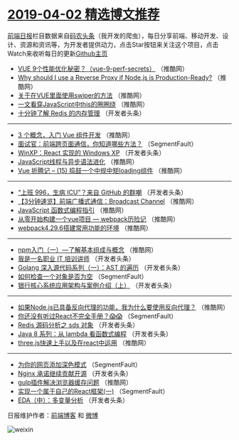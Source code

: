 # [2019-04-02 精选博文推荐](https://toutiao.qdkfweb.cn/date/2019/04/02)

[前端日报](https://qdkfweb.cn/c/news)栏目数据来自[码农头条](https://toutiao.qdkfweb.cn/)（我开发的爬虫），每日分享前端、移动开发、设计、资源和资讯等，为开发者提供动力，点击Star按钮来关注这个项目，点击Watch来收听每日的更新[Github主页](https://github.com/kujian/frontendDaily)
* [VUE 9个性能优化秘密？（vue-9-perf-secrets）](https://toutiao.qdkfweb.cn/105886.html) （推酷网）
* [Why should I use a Reverse Proxy if Node.js is Production-Ready?](https://toutiao.qdkfweb.cn/105890.html) （推酷网）
* [关于在VUE里面使用swiper的方法](https://toutiao.qdkfweb.cn/105884.html) （推酷网）
* [一文看穿JavaScript中this的圈圈绕](https://toutiao.qdkfweb.cn/105873.html) （推酷网）
* [十分钟了解 Redis 的内存管理](https://toutiao.qdkfweb.cn/105842.html) （开发者头条）

***
* [3 个概念，入门 Vue 组件开发](https://toutiao.qdkfweb.cn/105875.html) （推酷网）
* [面试官：前端跨页面通信，你知道哪些方法？](https://toutiao.qdkfweb.cn/105803.html) （SegmentFault）
* [WinXP：React 实现的 Windows XP](https://toutiao.qdkfweb.cn/105836.html) （开发者头条）
* [JavaScript线程与异步语法进化](https://toutiao.qdkfweb.cn/105882.html) （推酷网）
* [Vue 折腾记 &#8211; (15) 捣鼓一个中规中矩loading组件](https://toutiao.qdkfweb.cn/105870.html) （推酷网）

***
* [“上班 996，生病 ICU”？来自 GitHub 的群嘲](https://toutiao.qdkfweb.cn/105817.html) （开发者头条）
* [【3分钟速览】前端广播式通信：Broadcast Channel](https://toutiao.qdkfweb.cn/105871.html) （推酷网）
* [JavaScript 函数式编程指引](https://toutiao.qdkfweb.cn/105872.html) （推酷网）
* [从零开始构建一个vue项目 &#8212; webpack历险记](https://toutiao.qdkfweb.cn/105862.html) （推酷网）
* [webpack4.29.6搭建常用功能的环境](https://toutiao.qdkfweb.cn/105876.html) （推酷网）

***
* [npm入门（一）—了解基本组成与概念](https://toutiao.qdkfweb.cn/105878.html) （推酷网）
* [我是一名职业 IT 培训讲师](https://toutiao.qdkfweb.cn/105814.html) （开发者头条）
* [Golang 深入源代码系列（一）：AST 的遍历](https://toutiao.qdkfweb.cn/105847.html) （开发者头条）
* [如何检查一个对象是否为空](https://toutiao.qdkfweb.cn/105793.html) （SegmentFault）
* [银行核心系统应用架构与案例介绍（上）](https://toutiao.qdkfweb.cn/105826.html) （开发者头条）

***
* [如果Node.js已具备反向代理的功能，我为什么要使用反向代理？](https://toutiao.qdkfweb.cn/105868.html) （推酷网）
* [你还没有听过React不完全手册？😱😱](https://toutiao.qdkfweb.cn/105804.html) （SegmentFault）
* [Redis 源码分析之 sds 对象](https://toutiao.qdkfweb.cn/105837.html) （开发者头条）
* [Java 8 系列：从 lambda 看函数式编程](https://toutiao.qdkfweb.cn/105815.html) （开发者头条）
* [three.js快速上手以及在react中运用](https://toutiao.qdkfweb.cn/105858.html) （推酷网）

***
* [为你的网页添加深色模式](https://toutiao.qdkfweb.cn/105794.html) （SegmentFault）
* [Nginx 承诺继续贡献开源](https://toutiao.qdkfweb.cn/105827.html) （开发者头条）
* [gulp插件解决浏览器缓存问题](https://toutiao.qdkfweb.cn/105869.html) （推酷网）
* [实现一个属于自己的React框架(一)](https://toutiao.qdkfweb.cn/105805.html) （SegmentFault）
* [EDA（中）：多变量分析](https://toutiao.qdkfweb.cn/105838.html) （开发者头条）

日报维护作者：[前端博客](https://qdkfweb.cn/) 和 [微博](https://qdkfweb.cn/go/weibo)

![weixin](https://user-images.githubusercontent.com/3055447/38468989-651132ac-3b80-11e8-8e6b-15122322a9d7.png)